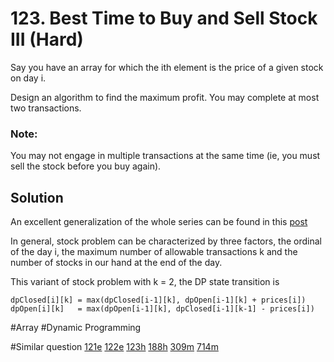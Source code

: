 # 123. Best Time to Buy and Sell Stock III (Hard)

Say you have an array for which the ith element is the price of a given stock on day i.

Design an algorithm to find the maximum profit. You may complete at most two transactions.

### Note:
You may not engage in multiple transactions at the same time (ie, you must sell the stock before you buy again).

## Solution
An excellent generalization of the whole series can be found in this [post](https://leetcode.com/problems/best-time-to-buy-and-sell-stock-with-transaction-fee/discuss/108870/Most-consistent-ways-of-dealing-with-the-series-of-stock-problems)

In general, stock problem can be characterized by three factors, the ordinal of the day i, the maximum number of allowable transactions k and the number of stocks in our hand at the end of the day.

This variant of stock problem with k = 2, the DP state transition is
```
dpClosed[i][k] = max(dpClosed[i-1][k], dpOpen[i-1][k] + prices[i])
dpOpen[i][k]   = max(dpOpen[i-1][k], dpClosed[i-1][k-1] - prices[i])
```

#Array #Dynamic Programming

#Similar question
[121e](../p121e/README.md) [122e](../p122e/README.md) [123h](../p123h/README.md) [188h](../p188h/README.md) [309m](../p309m/README.md) [714m](../p714m/README.md)
